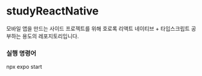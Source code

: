 # studyReactNative

모바일 앱을 만드는 사이드 프로젝트를 위해 호로록 리액트 네이티브 + 타입스크립트 공부하는 용도의 레포지토리입니다.

### 실행 명령어

npx expo start
